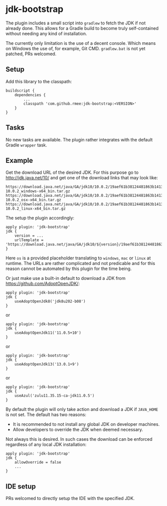 # jdk-bootstrap

The plugin includes a small script into `gradlew` to fetch the JDK if not already done.
This allows for a Gradle build to become truly self-contained without needing any kind
of installation.

The currently only limitation is the use of a decent console. Which means on Windows the use of,
for example, Git CMD. `gradlew.bat` is not yet patched, PRs welcomed.



## Setup

Add this library to the classpath:

```
buildscript {
	dependencies {
	    ...
		classpath 'com.github.rmee:jdk-bootstrap:<VERSION>'
	}
}
```

## Tasks

No new tasks are available. The plugin rather integrates with the default Gradle `wrapper` task.


## Example


Get the download URL of the desired JDK. For this purpose go to http://jdk.java.net/10/
and get one of the download links that may look like:

```
https://download.java.net/java/GA/jdk10/10.0.2/19aef61b38124481863b1413dce1855f/13/openjdk-10.0.2_windows-x64_bin.tar.gz
https://download.java.net/java/GA/jdk10/10.0.2/19aef61b38124481863b1413dce1855f/13/openjdk-10.0.2_osx-x64_bin.tar.gz
https://download.java.net/java/GA/jdk10/10.0.2/19aef61b38124481863b1413dce1855f/13/openjdk-10.0.2_linux-x64_bin.tar.gz
```

The setup the plugin accordingly:

```
apply plugin: 'jdk-bootstrap'
jdk {
    version = ...
	urlTemplate = 'https://download.java.net/java/GA/jdk10/${version}/19aef61b38124481863b1413dce1855f/13/openjdk-${version}_${os}_bin.tar.gz'
}
```

Here `os` is a provided placeholder translating to `windows`, `mac` or `linux` at runtime.
The URLs are rather complicated and not predicable and for this reason cannot be automated by this plugin
for the time being.

Or just make use a built-in default to download a JDK from https://github.com/AdoptOpenJDK/:

```
apply plugin: 'jdk-bootstrap'
jdk {
	useAdoptOpenJdk8('jdk8u202-b08')
}
```

or

```
apply plugin: 'jdk-bootstrap'
jdk {
    useAdoptOpenJdk11('11.0.5+10')
}
```

or

```
apply plugin: 'jdk-bootstrap'
jdk {
    useAdoptOpenJdk13('13.0.1+9')
}
```

or

```
apply plugin: 'jdk-bootstrap'
jdk {
    useAzul('zulu11.35.15-ca-jdk11.0.5')
}
```


By default the plugin will only take action and download a JDK if `JAVA_HOME` is not set.
The default has two reasons:

- It is recommended to not install any global JDK on developer machines.
- Allow developers to override the JDK  when deemed necessary.

Not always this is desired. In such cases the download can be enforced regardless of
any local JDK installation:

```
apply plugin: 'jdk-bootstrap'
jdk {
    allowOverride = false
    ...
}
```


## IDE setup

PRs welcomed to directly setup the IDE with the specified JDK.







